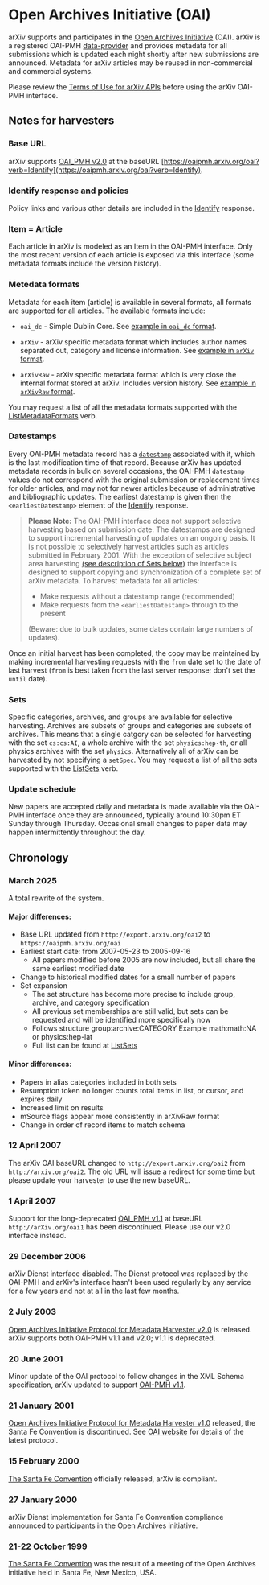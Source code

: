 # Open Archives Initiative (OAI)

arXiv supports and participates in the [Open Archives Initiative](http://www.openarchives.org/) (OAI). arXiv is a registered OAI-PMH [data-provider](http://www.openarchives.org/Register/BrowseSites.pl) and provides metadata for all submissions which is updated each night shortly after new submissions are announced. Metadata for arXiv articles may be reused in non-commercial and commercial systems.

Please review the [Terms of Use for arXiv APIs](../../help/api/tou.md) before using the
arXiv OAI-PMH interface.

## Notes for harvesters

### Base URL

arXiv supports [OAI\_PMH v2.0](http://www.openarchives.org/OAI/2.0/openarchivesprotocol.htm) at the baseURL [https://oaipmh.arxiv.org/oai?verb=Identify](https://oaipmh.arxiv.org/oai?verb=Identify).

### Identify response and policies

Policy links and various other details are included in the [Identify](https://oaipmh.arxiv.org/oai?verb=Identify) response.

### Item = Article

Each article in arXiv is modeled as an Item in the OAI-PMH interface. Only the most recent version of each article is exposed via this interface (some metadata formats include the version history).

### Metedata formats

Metadata for each item (article) is available in several formats, all formats are supported for all articles. The available formats include:

- `oai_dc` - Simple Dublin Core. See [example in `oai_dc` format](https://oaipmh.arxiv.org/oai?verb=GetRecord&identifier=oai:arXiv.org:0804.2273&metadataPrefix=oai_dc).

-  `arXiv` - arXiv specific metadata format which includes author names separated out, category and license information. See [example in `arXiv` format](https://oaipmh.arxiv.org/oai?verb=GetRecord&identifier=oai:arXiv.org:0804.2273&metadataPrefix=arXiv).

- `arXivRaw` - arXiv specific metadata format which is very close the internal format stored at arXiv. Includes version history. See [example in `arXivRaw` format](https://oaipmh.arxiv.org/oai?verb=GetRecord&identifier=oai:arXiv.org:0804.2273&metadataPrefix=arXivRaw).

You may request a list of all the metadata formats supported with the [ListMetadataFormats](https://oaipmh.arxiv.org/oai?verb=ListMetadataFormats) verb.

### Datestamps

Every OAI-PMH metadata record has a [`datestamp`](http://www.openarchives.org/OAI/2.0/openarchivesprotocol.htm#Datestamp) associated with it, which is the last modification time of that record. Because arXiv has updated metadata records in bulk on several occasions, the OAI-PMH `datestamp` values do not correspond with the original submission or replacement times for older articles, and may not for newer articles because of administrative and bibliographic updates. The earliest datestamp is given then the `<earliestDatestamp>` element of the [Identify](http://oaipmh.arxiv.org/oai?verb=Identify) response.

>**Please Note:** The OAI-PMH interface does not support selective harvesting based on submission date. The datestamps are designed to support incremental harvesting of updates on an ongoing basis. It is not possible to selectively harvest articles such as articles submitted in February 2001. With the exception of selective subject area harvesting [(see description of Sets below)](###Sets) the interface is designed to support copying and synchronization of a complete set of arXiv metadata. To harvest metadata for all articles:  
>
>	- Make requests without a datestamp range (recommended)  
>	- Make requests from the `<earliestDatestamp>` through to the present  
>
>(Beware: due to bulk updates, some dates contain large numbers of updates).

Once an initial harvest has been completed, the copy may be maintained by making incremental harvesting requests with the `from` date set to the date of last harvest (`from` is best taken from the last server response; don't set the `until` date).

### Sets

Specific categories, archives, and groups are available for selective harvesting. Archives are subsets of groups and categories are subsets of archives. This means that a single catgory can be selected for harvesting with the set `cs:cs:AI`, a whole archive with the set `physics:hep-th`, or all physics archives with the set `physics`. Alternatively all of arXiv can be harvested by not specifying a `setSpec`. You may request a list of all the sets supported with the [ListSets](https://oaipmh.arxiv.org/oai?verb=ListSets) verb.

### Update schedule

New papers are accepted daily and metadata is made available via the OAI-PMH interface once they are announced, typically around 10:30pm ET Sunday through Thursday. Occasional small changes to paper data may happen intermittently throughout the day. 

## Chronology

### March 2025

A total rewrite of the system.

#### Major differences:

- Base URL  updated from `http://export.arxiv.org/oai2` to `https://oaipmh.arxiv.org/oai`
- Earliest start date: from 2007-05-23 to 2005-09-16
	- All papers modified before 2005 are now included, but all share the same earliest modified date
- Change to historical modified dates for a small number of papers
- Set expansion
	- The set structure has become more precise to include group, archive, and category specification
	- All previous set memberships are still valid, but sets can be requested and will be identified more specifically now
	- Follows structure group:archive:CATEGORY Example math:math:NA or physics:hep-lat
	- Full list can be found at [ListSets](https://oaipmh.arxiv.org/oai?verb=ListSets)
    
#### Minor differences:

- Papers in alias categories included in both sets
- Resumption token no longer counts total items in list, or cursor, and expires daily
- Increased limit on results
- mSource flags appear more consistently in arXivRaw format
- Change in order of record items to match schema

### 12 April 2007

The arXiv OAI baseURL changed to `http://export.arxiv.org/oai2` from `http://arxiv.org/oai2`. The old URL will issue a redirect for some time but please update your harvester to use the new baseURL.

### 1 April 2007

Support for the long-deprecated [OAI\_PMH v1.1](http://www.openarchives.org/OAI/2.0/openarchivesprotocol.htm) at baseURL `http://arXiv.org/oai1` has been discontinued. Please use our v2.0 interface instead.

### 29 December 2006

arXiv Dienst interface disabled. The Dienst protocol was replaced by the OAI-PMH and arXiv's interface hasn't been used regularly by any service for a few years and not at all in the last few months.

### 2 July 2003

[Open Archives Initiative Protocol for Metadata Harvester v2.0](http://www.openarchives.org/OAI/2.0/openarchivesprotocol.htm) is released. arXiv supports both OAI-PMH v1.1 and v2.0; v1.1 is deprecated.

### 20 June 2001

Minor update of the OAI protocol to follow changes in the XML Schema specification, arXiv updated to support [OAI-PMH v1.1](http://www.openarchives.org/OAI/1.1/openarchivesprotocol.htm).

### 21 January 2001

[Open Archives Initiative Protocol for Metadata Harvester v1.0](http://www.openarchives.org/OAI/1.0/openarchivesprotocol.htm) released, the Santa Fe Convention is discontinued. See [OAI website](http://www.openarchives.org/) for details of the latest protocol.

### 15 February 2000

[The Santa Fe Convention](http://www.openarchives.org/sfc/sfc_entry.htm) officially released, arXiv is compliant.

### 27 January 2000

arXiv Dienst implementation for Santa Fe Convention compliance announced to participants in the Open Archives initiative.

### 21-22 October 1999

[The Santa Fe Convention](http://www.openarchives.org/sfc/sfc_entry.htm) was the result of a meeting of the Open Archives initiative held in Santa Fe, New Mexico, USA.
